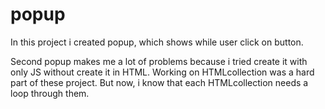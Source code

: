 # popup

In this project i created popup, which shows while user click on button.

Second popup makes me a lot of problems because i tried create it with only JS without create it in HTML. Working on HTMLcollection was a hard part of these project. But now, i know that each HTMLcollection needs a loop through them.
